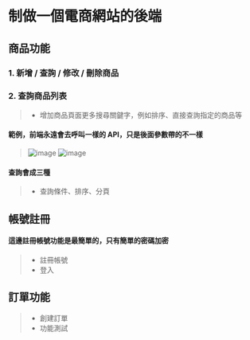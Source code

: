 # 制做一個電商網站的後端
## 商品功能
### 1. 新增 / 查詢 / 修改 / 刪除商品
### 2. 查詢商品列表
> * 增加商品頁面更多搜尋關鍵字，例如排序、直接查詢指定的商品等
#### 範例，前端永遠會去呼叫一樣的 API，只是後面參數帶的不一樣
> ![image](https://github.com/Ricky7737/Shopping-mall/assets/58324475/8b24d899-f74b-4745-888b-a558b7d96aad)
> ![image](https://github.com/Ricky7737/Shopping-mall/assets/58324475/85de9b48-a37c-4dfb-a134-099572ee6a96)
#### 查詢會成三種
> * 查詢條件、排序、分頁

## 帳號註冊
#### 這邊註冊帳號功能是最簡單的，只有簡單的密碼加密
> * 註冊帳號
> * 登入

## 訂單功能
> * 創建訂單
> * 功能測試


